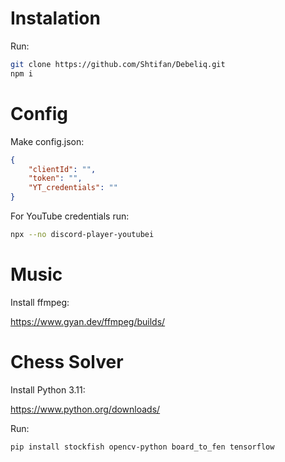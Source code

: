 # Instalation

Run:

```bash
git clone https://github.com/Shtifan/Debeliq.git
npm i
```

# Config

Make config.json:

```json
{
    "clientId": "",
    "token": "",
    "YT_credentials": ""
}
```

For YouTube credentials run:

```bash
npx --no discord-player-youtubei
```

# Music

Install ffmpeg:

https://www.gyan.dev/ffmpeg/builds/

# Chess Solver

Install Python 3.11:

https://www.python.org/downloads/

Run:

```bash
pip install stockfish opencv-python board_to_fen tensorflow
```
